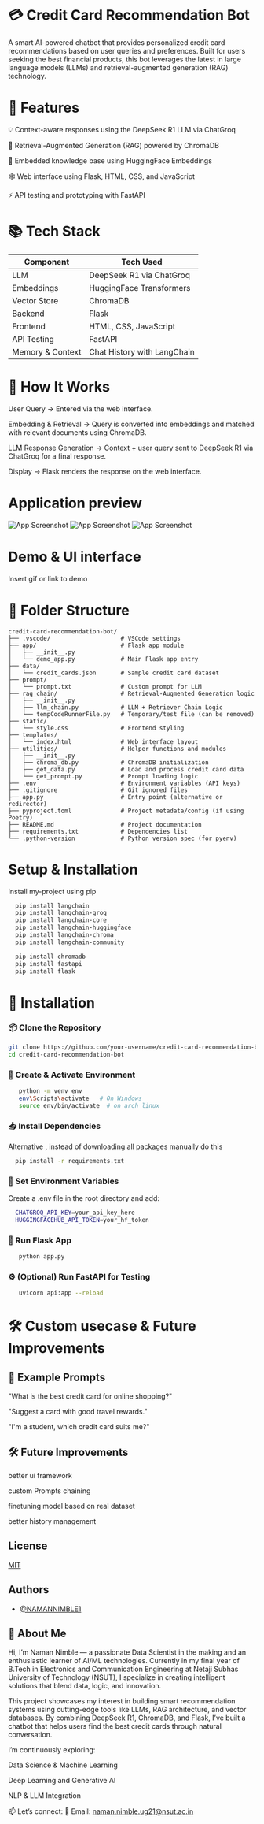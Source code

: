 
# 💳 Credit Card Recommendation Bot

A smart AI-powered chatbot that provides personalized credit card recommendations based on user queries and preferences. Built for users seeking the best financial products, this bot leverages the latest in large language models (LLMs) and retrieval-augmented generation (RAG) technology.

# 🚀 Features

💡 Context-aware responses using the DeepSeek R1 LLM via ChatGroq

🔎 Retrieval-Augmented Generation (RAG) powered by ChromaDB

🧠 Embedded knowledge base using HuggingFace Embeddings

🕸️ Web interface using Flask, HTML, CSS, and JavaScript

⚡ API testing and prototyping with FastAPI


# 📚 Tech Stack


| Component        | Tech Used                   |
| ---------------- | --------------------------- |
| LLM              | DeepSeek R1 via ChatGroq    |
| Embeddings       | HuggingFace Transformers    |
| Vector Store     | ChromaDB                    |
| Backend          | Flask                       |
| Frontend         | HTML, CSS, JavaScript       |
| API Testing      | FastAPI                     |
| Memory & Context | Chat History with LangChain |



# 🧠 How It Works

User Query → Entered via the web interface.

Embedding & Retrieval → Query is converted into embeddings and matched with relevant documents using ChromaDB.

LLM Response Generation → Context + user query sent to DeepSeek R1 via ChatGroq for a final response.

Display → Flask renders the response on the web interface.
# Application preview

![App Screenshot](https://via.placeholder.com/468x300?text=App+Screenshot+Here)
![App Screenshot](https://via.placeholder.com/468x300?text=App+Screenshot+Here)
![App Screenshot](https://via.placeholder.com/468x300?text=App+Screenshot+Here)


# Demo & UI interface

Insert gif or link to demo



# 📁 Folder Structure

```
credit-card-recommendation-bot/
├── .vscode/                    # VSCode settings
├── app/                        # Flask app module
│   ├── __init__.py
│   └── demo_app.py             # Main Flask app entry
├── data/
│   └── credit_cards.json       # Sample credit card dataset
├── prompt/
│   └── prompt.txt              # Custom prompt for LLM
├── rag_chain/                  # Retrieval-Augmented Generation logic
│   ├── __init__.py
│   ├── llm_chain.py            # LLM + Retriever Chain Logic
│   └── tempCodeRunnerFile.py   # Temporary/test file (can be removed)
├── static/
│   └── style.css               # Frontend styling
├── templates/
│   └── index.html              # Web interface layout
├── utilities/                  # Helper functions and modules
│   ├── __init__.py
│   ├── chroma_db.py            # ChromaDB initialization
│   ├── get_data.py             # Load and process credit card data
│   └── get_prompt.py           # Prompt loading logic
├── .env                        # Environment variables (API keys)
├── .gitignore                  # Git ignored files
├── app.py                      # Entry point (alternative or redirector)
├── pyproject.toml              # Project metadata/config (if using Poetry)
├── README.md                   # Project documentation
├── requirements.txt            # Dependencies list
└── .python-version             # Python version spec (for pyenv)
```

# Setup & Installation

Install my-project using pip 

```bash
  pip install langchain 
  pip install langchain-groq
  pip install langchain-core 
  pip install langchain-huggingface 
  pip install langchain-chroma 
  pip install langchain-community
```
    
```bash
  pip install chromadb 
  pip install fastapi 
  pip install flask 
```

# 🧰 Installation
### 📦 Clone the Repository

```bash
git clone https://github.com/your-username/credit-card-recommendation-bot.git
cd credit-card-recommendation-bot
```

### 🧪 Create & Activate Environment

```bash 
   python -m venv env
   env\Scripts\activate   # On Windows
   source env/bin/activate  # on arch linux   
```

### 📥 Install Dependencies

Alternative , instead of downloading all packages manually do this 

```bash
  pip install -r requirements.txt 
```

### 🔐 Set Environment Variables

Create a .env file in the root directory and add:

```bash
  CHATGROQ_API_KEY=your_api_key_here
  HUGGINGFACEHUB_API_TOKEN=your_hf_token
```

### 🚀 Run Flask App

```bash
   python app.py 
```

### ⚙️ (Optional) Run FastAPI for Testing

```bash 
   uvicorn api:app --reload
```
# 🛠️ Custom usecase & Future Improvements

## 🤖 Example Prompts

"What is the best credit card for online shopping?"

"Suggest a card with good travel rewards."

"I'm a student, which credit card suits me?"

## 🛠️ Future Improvements

better ui framework

custom Prompts chaining 

finetuning model based on real dataset

better history management 
## License

[MIT](https://choosealicense.com/licenses/mit/)


## Authors

- [@NAMANNIMBLE1](https://github.com/NAMANNIMBLE1?tab=repositories)


## 🚀 About Me

Hi, I’m Naman Nimble — a passionate Data Scientist in the making and an enthusiastic learner of AI/ML technologies. Currently in my final year of B.Tech in Electronics and Communication Engineering at Netaji Subhas University of Technology (NSUT), I specialize in creating intelligent solutions that blend data, logic, and innovation.

This project showcases my interest in building smart recommendation systems using cutting-edge tools like LLMs, RAG architecture, and vector databases. By combining DeepSeek R1, ChromaDB, and Flask, I’ve built a chatbot that helps users find the best credit cards through natural conversation.

I’m continuously exploring:

Data Science & Machine Learning

Deep Learning and Generative AI

NLP & LLM Integration


📫 Let’s connect:
📧 Email: naman.nimble.ug21@nsut.ac.in

